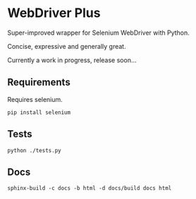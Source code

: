 WebDriver Plus
==============

Super-improved wrapper for Selenium WebDriver with Python.

Concise, expressive and generally great.

Currently a work in progress, release soon...

Requirements
------------

Requires selenium.

``pip install selenium``

Tests
-----

``python ./tests.py``

Docs
----

``sphinx-build -c docs -b html -d docs/build docs html``